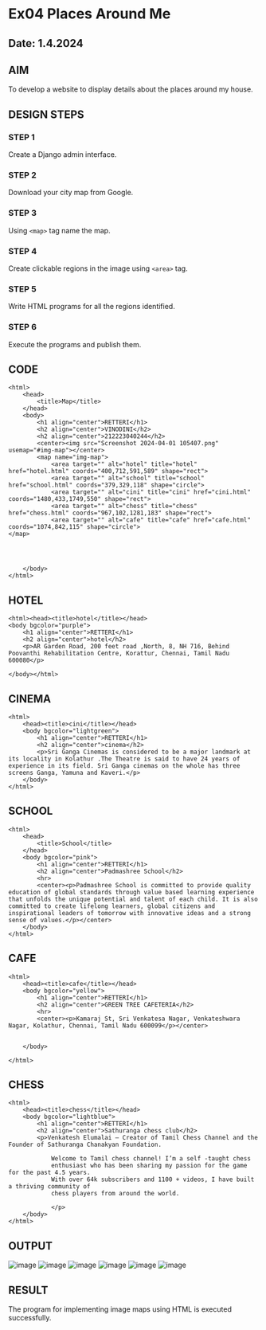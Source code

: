 # Ex04 Places Around Me
## Date: 1.4.2024

## AIM
To develop a website to display details about the places around my house.

## DESIGN STEPS

### STEP 1
Create a Django admin interface.

### STEP 2
Download your city map from Google.

### STEP 3
Using ```<map>``` tag name the map.

### STEP 4
Create clickable regions in the image using ```<area>``` tag.

### STEP 5
Write HTML programs for all the regions identified.

### STEP 6
Execute the programs and publish them.

## CODE
```
<html>
    <head>
        <title>Map</title>
    </head>
    <body>
        <h1 align="center">RETTERI</h1>
        <h2 align="center">VINODINI</h2>
        <h2 align="center">212223040244</h2>
        <center><img src="Screenshot 2024-04-01 105407.png" usemap="#img-map"></center>
        <map name="img-map">
            <area target="" alt="hotel" title="hotel" href="hotel.html" coords="400,712,591,589" shape="rect">
            <area target="" alt="school" title="school" href="school.html" coords="379,329,118" shape="circle">
            <area target="" alt="cini" title="cini" href="cini.html" coords="1480,433,1749,550" shape="rect">
            <area target="" alt="chess" title="chess" href="chess.html" coords="967,102,1281,183" shape="rect">
            <area target="" alt="cafe" title="cafe" href="cafe.html" coords="1074,842,115" shape="circle">
</map>



        
    </body>
</html>
```
## HOTEL
```
<html><head><title>hotel</title></head>
<body bgcolor="purple">
    <h1 align="center">RETTERI</h1>
    <h2 align="center">hotel</h2>
    <p>AR Garden Road, 200 feet road ,North, 8, NH 716, Behind Poovanthi Rehabilitation Centre, Korattur, Chennai, Tamil Nadu 600080</p>
    
</body></html>
```
## CINEMA
```
<html>
    <head><title>cini</title></head>
    <body bgcolor="lightgreen">
        <h1 align="center">RETTERI</h1>
        <h2 align="center">cinema</h2>
        <p>Sri Ganga Cinemas is considered to be a major landmark at its locality in Kolathur .The Theatre is said to have 24 years of experience in its field. Sri Ganga cinemas on the whole has three screens Ganga, Yamuna and Kaveri.</p>
    </body>
</html>
```
## SCHOOL
```
<html>
    <head>
        <title>School</title>
    </head>
    <body bgcolor="pink">
        <h1 align="center">RETTERI</h1>
        <h2 align="center">Padmashree School</h2>
        <hr>
        <center><p>Padmashree School is committed to provide quality education of global standards through value based learning experience that unfolds the unique potential and talent of each child. It is also committed to create lifelong learners, global citizens and inspirational leaders of tomorrow with innovative ideas and a strong sense of values.</p></center>
    </body>
</html>
```
## CAFE
```
<html>
    <head><title>cafe</title></head>
    <body bgcolor="yellow">
        <h1 align="center">RETTERI</h1>
        <h2 align="center">GREEN TREE CAFETERIA</h2>
        <hr>
        <center><p>Kamaraj St, Sri Venkatesa Nagar, Venkateshwara Nagar, Kolathur, Chennai, Tamil Nadu 600099</p></center>


    </body>
    
</html>
```
## CHESS
```
<html>
    <head><title>chess</title></head>
    <body bgcolor="lightblue">
        <h1 align="center">RETTERI</h1>
        <h2 align="center">Sathuranga chess club</h2>
        <p>Venkatesh Elumalai – Creator of Tamil Chess Channel and the Founder of Sathuranga Chanakyan Foundation.

            Welcome to Tamil chess channel! I’m a self -taught chess
            enthusiast who has been sharing my passion for the game for the past 4.5 years.
            With over 64k subscribers and 1100 + videos, I have built a thriving community of
            chess players from around the world.
            
            </p>
    </body>
</html>
```
## OUTPUT
![image](https://github.com/vinodini17/NearMe/assets/149347288/740f3e86-3bbe-46eb-b995-0fe076abbc5e)
![image](https://github.com/vinodini17/NearMe/assets/149347288/204f2385-f575-4d25-8689-058c6c824754)
![image](https://github.com/vinodini17/NearMe/assets/149347288/b2993bdb-e4e0-4049-9915-210a45a6c41d)
![image](https://github.com/vinodini17/NearMe/assets/149347288/2f43321e-3875-40e2-adac-30003a801891)
![image](https://github.com/vinodini17/NearMe/assets/149347288/28a9ab17-3dfe-4791-8b06-0c4806ac0624)
![image](https://github.com/vinodini17/NearMe/assets/149347288/d6bcd390-e0ce-4ae5-b7af-a1851e3fff2b)












## RESULT
The program for implementing image maps using HTML is executed successfully.
